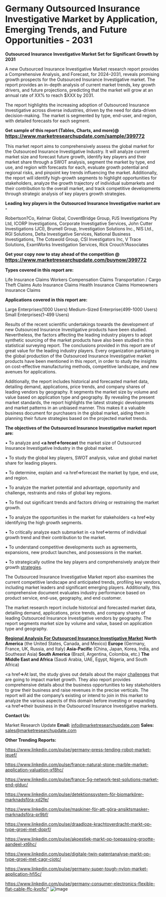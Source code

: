 # Germany Outsourced Insurance Investigative Market by Application, Emerging Trends, and Future Opportunities - 2031

<strong>Outsourced Insurance Investigative Market Set for Significant Growth by 2031</strong>

A new Outsourced Insurance Investigative Market research report provides a Comprehensive Analysis, and Forecast, for 2024–2031, reveals promising growth prospects for the Outsourced Insurance Investigative market. The report provides an in-depth analysis of current market trends, key growth drivers, and future projections, predicting that the market will grow at an annual rate of XX% to reach $XXX by 2031.

The report highlights the increasing adoption of Outsourced Insurance Investigative across diverse industries, driven by the need for data-driven decision-making. The market is segmented by type, end-user, and region, with detailed forecasts for each segment.

<strong>Get sample of this report (Tables, Charts, and more)@ <a href=https://www.marketresearchupdate.com/sample/399772><font size=3 color=#0000ff>https://www.marketresearchupdate.com/sample/399772</font></a></strong>

This market report aims to comprehensively assess the global market for the Outsourced Insurance Investigative Industry. It will analyze current market size and forecast future growth, identify key players and their market share through a SWOT analysis, segment the market by type, end use, and region with forecasts for each, evaluate growth potential and regional risks, and pinpoint key trends influencing the market. Additionally, the report will identify high-growth segments to highlight opportunities for stakeholders, analyze the growth trajectory of individual submarkets and their contribution to the overall market, and track competitive developments through strategic analysis of key players growth strategies.

<strong>Leading key players in the Outsourced Insurance Investigative market are -</strong>

Robertson?Co, Kelmar Global, CoventBridge Group, PJS Investigations Pty Ltd, ICORP Investigations, Corporate Investigative Services, John Cutter Investigations (JCI), Brumell Group, Investigation Solutions Inc., NIS Ltd., RGI Solutions, Delta Investigative Services, National Business Investigations, The Cotswold Group, CSI Investigators Inc, V Trace Solutions, ExamWorks Investigation Services, Rick Crouch?Associates

<strong>Get your copy now to stay ahead of the competition @ <a href=https://www.marketresearchupdate.com/buynow/399772><font size=3 color=#0000ff>https://www.marketresearchupdate.com/buynow/399772</font></a></strong>

<strong>Types covered in this report are:</strong>

Life Insurance Claims
Workers Compensation Claims
Transportation / Cargo Theft Claims
Auto Insurance Claims
Health Insurance Claims
Homeowners Insurance Claims

<strong>Applications covered in this report are:</strong>

Large Enterprises(1000 Users)
Medium-Sized Enterprise(499-1000 Users)
Small Enterprises(1-499 Users)

Results of the recent scientific undertakings towards the development of new Outsourced Insurance Investigative products have been studied. Nevertheless, the factors affecting the leading industry players to adopt synthetic sourcing of the market products have also been studied in this statistical surveying report. The conclusions provided in this report are of great value for the leading industry players. Every organization partaking in the global production of the Outsourced Insurance Investigative market products have been mentioned in this report, in order to study the insights on cost-effective manufacturing methods, competitive landscape, and new avenues for applications.

Additionally, the report includes historical and forecasted market data, detailing demand, applications, price trends, and company shares of leading vendors by geography. It segments the market size by volume and value based on application type and geography. By revealing the present market standards, the report highlights the latest strategic developments and market patterns in an unbiased manner. This makes it a valuable business document for purchasers in the global market, aiding them in planning their future strategies based on the projected market trends.

<strong>The objectives of the Outsourced Insurance Investigative market report are:</strong>

• To analyze and <strong><a href=><strong>forecast</strong></a></strong> the market size of Outsourced Insurance Investigative Industry in the global market.

• To study the global key players, SWOT analysis, value and global market share for leading players.

• To determine, explain and <a href=>forecast</a> the market by type, end use, and region.

• To analyze the market potential and advantage, opportunity and challenge, restraints and risks of global key regions.

• To find out significant trends and factors driving or restraining the market growth.

• To analyze the opportunities in the market for stakeholders <a href=>by</a> identifying the high growth segments.

• To critically analyze each submarket in <a href=>terms</a> of individual growth trend and their contribution to the market.

• To understand competitive developments such as agreements, expansions, new product launches, and possessions in the market.

• To strategically outline the key players and comprehensively analyze their growth <a href=ASDF881288>strategies</a>.

The Outsourced Insurance Investigative Market report also examines the current competitive landscape and anticipated trends, profiling key vendors, including market leaders and significant emerging players. Additionally, this comprehensive document evaluates industry performance based on product service, end-use, geography, and end customer.

The market research report include historical and forecasted market data, detailing demand, applications, price trends, and company shares of leading Outsourced Insurance Investigative vendors by geography. The report segments market size by volume and value, based on application type and geography.

<strong><u><b>Regional Analysis For Outsourced Insurance Investigative Market</b></u></strong>
<strong><b>North America</b></strong> (the United States, Canada, and Mexico)
<strong><b>Europe </b></strong>(Germany, France, UK, Russia, and Italy)
<strong><b>Asia-Pacific</b></strong> (China, Japan, Korea, India, and Southeast Asia)
<strong><b>South America</b></strong> (Brazil, Argentina, Colombia, etc.)
<strong><b>The Middle East and Africa</b></strong> (Saudi Arabia, UAE, Egypt, Nigeria, and South Africa)

<a href=>At last,</a> the study gives out details about the major <a href=ASDF991299>challenges</a> that are going to impact market growth. They also report provides comprehensive details about the business opportunities to key stakeholders to grow their business and raise revenues in the precise verticals. The report will aid the company’s existing or intend to join in this market to analyze the various aspects of this domain before investing or expanding <a href=>their</a> business in the Outsourced Insurance Investigative markets.

<strong>Contact Us:</strong>

Market Research Update
<strong>Email:</strong> info@marketresearchupdate.com
<strong>Sales:</strong> sales@marketresearchupdate.com

<strong>Other Trending Reports:</strong>

<a href=https://www.linkedin.com/pulse/germany-press-tending-robot-market-ieuef/>https://www.linkedin.com/pulse/germany-press-tending-robot-market-ieuef/</a>

<a href=https://www.linkedin.com/pulse/france-natural-stone-marble-market-application-valuation-xf8hc/>https://www.linkedin.com/pulse/france-natural-stone-marble-market-application-valuation-xf8hc/</a>

<a href=https://www.linkedin.com/pulse/france-5g-network-test-solutions-market-end-glduc/>https://www.linkedin.com/pulse/france-5g-network-test-solutions-market-end-glduc/</a>

<a href=https://www.linkedin.com/pulse/detektionssystem-för-biomarkörer-marknadsföra-xd2fe/>https://www.linkedin.com/pulse/detektionssystem-för-biomarkörer-marknadsföra-xd2fe/</a>

<a href=https://www.linkedin.com/pulse/maskiner-för-att-göra-ansiktsmasker-marknadsföra-pr9bf/>https://www.linkedin.com/pulse/maskiner-för-att-göra-ansiktsmasker-marknadsföra-pr9bf/</a>

<a href=https://www.linkedin.com/pulse/draadloze-krachtoverdracht-markt-op-type-groei-met-doprf/>https://www.linkedin.com/pulse/draadloze-krachtoverdracht-markt-op-type-groei-met-doprf/</a>

<a href=https://www.linkedin.com/pulse/akoestiek-markt-op-toepassing-grootte-aandeel-xt6hc/>https://www.linkedin.com/pulse/akoestiek-markt-op-toepassing-grootte-aandeel-xt6hc/</a>

<a href=https://www.linkedin.com/pulse/digitale-twin-patentanalyse-markt-op-type-groei-met-cagr-cjotc/>https://www.linkedin.com/pulse/digitale-twin-patentanalyse-markt-op-type-groei-met-cagr-cjotc/</a>

<a href=https://www.linkedin.com/pulse/germany-super-tough-nylon-market-application-hfi5c/>https://www.linkedin.com/pulse/germany-super-tough-nylon-market-application-hfi5c/</a>

<a href=https://www.linkedin.com/pulse/germany-consumer-electronics-flexible-flat-cable-ffc-kvofc/>https://www.linkedin.com/pulse/germany-consumer-electronics-flexible-flat-cable-ffc-kvofc/</a>"
![image](https://github.com/user-attachments/assets/80c51738-36c8-4713-af3b-ae420df61318)
